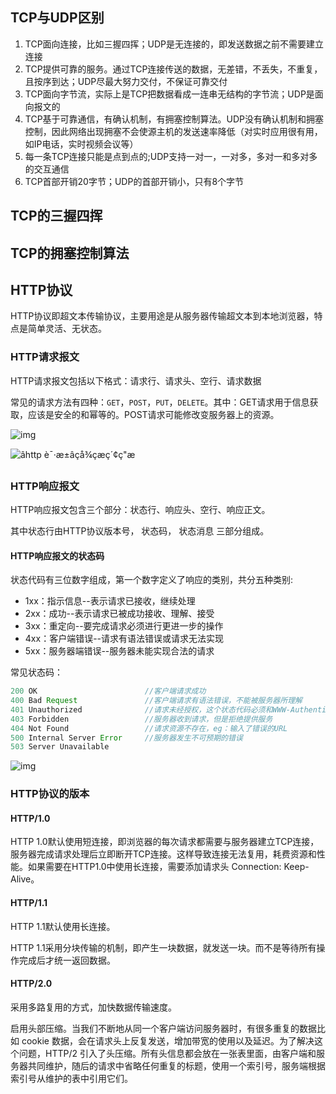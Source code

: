 ## TCP与UDP区别

1. TCP面向连接，比如三握四挥；UDP是无连接的，即发送数据之前不需要建立连接
2. TCP提供可靠的服务。通过TCP连接传送的数据，无差错，不丢失，不重复，且按序到达；UDP尽最大努力交付，不保证可靠交付
3. TCP面向字节流，实际上是TCP把数据看成一连串无结构的字节流；UDP是面向报文的
4. TCP基于可靠通信，有确认机制，有拥塞控制算法。UDP没有确认机制和拥塞控制，因此网络出现拥塞不会使源主机的发送速率降低（对实时应用很有用，如IP电话，实时视频会议等）
5. 每一条TCP连接只能是点到点的;UDP支持一对一，一对多，多对一和多对多的交互通信
6. TCP首部开销20字节；UDP的首部开销小，只有8个字节



## TCP的三握四挥



## TCP的拥塞控制算法





## HTTP协议

HTTP协议即超文本传输协议，主要用途是从服务器传输超文本到本地浏览器，特点是简单灵活、无状态。

### HTTP请求报文

HTTP请求报文包括以下格式：请求行、请求头、空行、请求数据

常见的请求方法有四种：`GET`，`POST`，`PUT`，`DELETE`。其中：GET请求用于信息获取，应该是安全的和幂等的。POST请求可能修改变服务器上的资源。



![img](https://upload-images.jianshu.io/upload_images/2964446-fdfb1a8fce8de946.png?imageMogr2/auto-orient/strip%7CimageView2/2/w/466/format/webp)



![âhttp è¯·æ±âçå¾çæç´¢ç"æ](https://upload-images.jianshu.io/upload_images/1461379-e27e2159621a6020.png?imageMogr2/auto-orient/strip%7CimageView2/2/w/897/format/webp)



### HTTP响应报文

HTTP响应报文包含三个部分：状态行、响应头、空行、响应正文。

其中状态行由HTTP协议版本号， 状态码， 状态消息 三部分组成。





#### HTTP响应报文的状态码

状态代码有三位数字组成，第一个数字定义了响应的类别，共分五种类别:

- 1xx：指示信息--表示请求已接收，继续处理
- 2xx：成功--表示请求已被成功接收、理解、接受
- 3xx：重定向--要完成请求必须进行更进一步的操作
- 4xx：客户端错误--请求有语法错误或请求无法实现
- 5xx：服务器端错误--服务器未能实现合法的请求

常见状态码：

```java
200 OK                        //客户端请求成功
400 Bad Request               //客户端请求有语法错误，不能被服务器所理解
401 Unauthorized              //请求未经授权，这个状态代码必须和WWW-Authenticate报头域一起使用 
403 Forbidden                 //服务器收到请求，但是拒绝提供服务
404 Not Found                 //请求资源不存在，eg：输入了错误的URL
500 Internal Server Error     //服务器发生不可预期的错误
503 Server Unavailable    
```




![img](https://timgsa.baidu.com/timg?image&quality=80&size=b9999_10000&sec=1552103205074&di=dc4055dd5e35ab8101feb2d8ec0c2036&imgtype=0&src=http%3A%2F%2Fs8.51cto.com%2Fwyfs01%2FM01%2F17%2F9A%2FwKioOVIgN5ngpbouAABR5IbM_Nw836.jpg)





### HTTP协议的版本

#### HTTP/1.0

HTTP 1.0默认使用短连接，即浏览器的每次请求都需要与服务器建立TCP连接，服务器完成请求处理后立即断开TCP连接。这样导致连接无法复用，耗费资源和性能。如果需要在HTTP1.0中使用长连接，需要添加请求头 Connection: Keep-Alive。

#### HTTP/1.1

HTTP 1.1默认使用长连接。

HTTP 1.1采用分块传输的机制，即产生一块数据，就发送一块。而不是等待所有操作完成后才统一返回数据。

#### HTTP/2.0

采用多路复用的方式，加快数据传输速度。

启用头部压缩。当我们不断地从同一个客户端访问服务器时，有很多重复的数据比如 cookie 数据，会在请求头上反复发送，增加带宽的使用以及延迟。为了解决这个问题，HTTP/2 引入了头压缩。所有头信息都会放在一张表里面，由客户端和服务器共同维护，随后的请求中省略任何重复的标题，使用一个索引号，服务端根据索引号从维护的表中引用它们。
